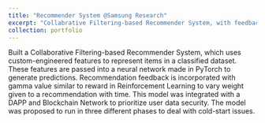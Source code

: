 ```yaml
---
title: "Recommender System @Samsung Research"
excerpt: "Collabrative Filtering-based Recommender System, with feedback and temporal decay.<br/>"
collection: portfolio
---
```

Built a Collaborative Filtering-based Recommender System, which uses custom-engineered features to represent items in a classified dataset. These features are passed into a neural network made in PyTorch to generate predictions. Recommendation feedback is incorporated with gamma value similar to reward in Reinforcement Learning to vary weight given to a recommendation with time. This model was integrated with a DAPP and Blockchain Network to prioritize user data security.
The model was proposed to run in three different phases to deal with cold-start issues.
